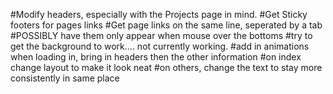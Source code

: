 #Modify headers, especially with the Projects page in mind.
#Get Sticky footers for pages links
#Get page links on the same line, seperated by a tab
#POSSIBLY have them only appear when mouse over the bottoms
#try to get the background to work.... not currently working.
#add in animations when loading in, bring in headers then the other information
#on index change layout to make it look neat 
#on others, change the text to stay more consistently in same place
